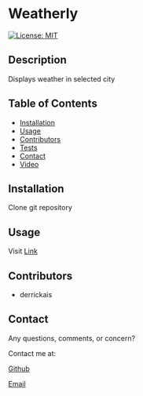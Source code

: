 # Weatherly

[![License: MIT](https://img.shields.io/badge/License-MIT-red.svg)](https://opensource.org/licenses/MIT)

## Description 

Displays weather in selected city

## Table of Contents 

* [Installation](#installation)
* [Usage](#usage)
* [Contributors](#contributors)
* [Tests](#tests)
* [Contact](#contact)
* [Video](#video)

## Installation

Clone git repository

## Usage

Visit [Link](https://derrickais.github.io/weatherly/)

## Contributors

* derrickais


## Contact

Any questions, comments, or concern? 

Contact me at: 

[Github](https://github.com/derrickais)

[Email](mailto:derrickas728@gmail.com)

